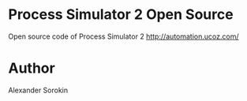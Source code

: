 Process Simulator 2 Open Source
=================================

Open source code of Process Simulator 2
http://automation.ucoz.com/

Author
======
Alexander Sorokin
